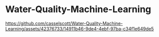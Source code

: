 # Water-Quality-Machine-Learning

https://github.com/casselscott/Water-Quality-Machine-Learning/assets/42376733/14911b46-9de4-4ebf-97ba-c34f1e649de5

